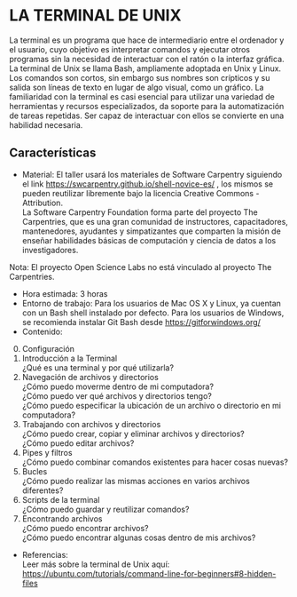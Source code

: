 # LA TERMINAL DE UNIX

La terminal es un programa que hace de intermediario entre el ordenador y el usuario, cuyo objetivo es interpretar comandos y ejecutar otros programas sin la necesidad de interactuar con el ratón o la interfaz gráfica. La terminal de Unix se llama Bash, ampliamente adoptada en Unix y Linux. Los comandos son cortos, sin embargo sus nombres son crípticos y su salida son líneas de texto en lugar de algo visual, como un gráfico.
La familiaridad con la terminal es casi esencial para utilizar una variedad de herramientas y recursos especializados, da soporte para la automatización de tareas repetidas. Ser capaz de interactuar con ellos se convierte en una habilidad necesaria.

## Características
* Material: El taller usará los materiales de Software Carpentry siguiendo el link https://swcarpentry.github.io/shell-novice-es/ , los mismos se pueden reutilizar libremente bajo la licencia Creative Commons - Attribution.  
La Software Carpentry Foundation forma parte del proyecto The Carpentries, que es una gran comunidad de instructores, capacitadores, mantenedores, ayudantes y simpatizantes que comparten la misión de enseñar habilidades básicas de computación y ciencia de datos a los investigadores.

Nota:  El proyecto Open Science Labs no está vinculado al proyecto The Carpentries.

* Hora estimada: 3 horas
* Entorno de trabajo: 
Para los usuarios de Mac OS X y Linux, ya cuentan con un Bash shell instalado por defecto.
Para los usuarios de Windows, se recomienda instalar Git Bash desde  https://gitforwindows.org/ 
* Contenido: 
0. Configuración
1. Introducción a la Terminal\
¿Qué es una terminal y por qué utilizarla?
2. Navegación de archivos y directorios\
¿Cómo puedo moverme dentro de mi computadora?\
¿Cómo puedo ver qué archivos y directorios tengo?\
¿Cómo puedo especificar la ubicación de un archivo o directorio en mi computadora?
3. Trabajando con archivos y directorios\
¿Cómo puedo crear, copiar y eliminar archivos y directorios?\
¿Cómo puedo editar archivos?
4. Pipes y filtros\
¿Cómo puedo combinar comandos existentes para hacer cosas nuevas?
5. Bucles\
¿Cómo puedo realizar las mismas acciones en varios archivos diferentes?
6. Scripts de la terminal\
¿Cómo puedo guardar y reutilizar comandos?
7. Encontrando archivos\
¿Cómo puedo encontrar archivos?\
¿Cómo puedo encontrar algunas cosas dentro de mis archivos?
* Referencias:\
Leer más sobre la terminal de Unix aquí: 
https://ubuntu.com/tutorials/command-line-for-beginners#8-hidden-files

